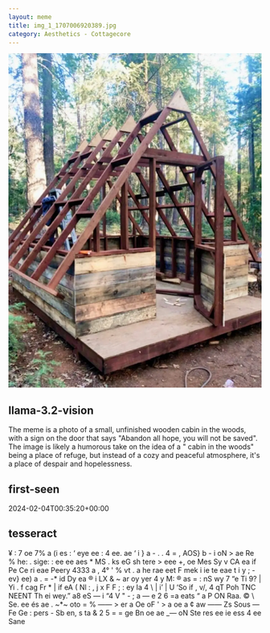 ```yaml
---
layout: meme
title: img_1_1707006920389.jpg
category: Aesthetics - Cottagecore
---
```


<div markdown="0"><a href="img_1_1707006920389.jpg"><img class="photo" src="img_1_1707006920389.jpg" /></a>

<h2>llama-3.2-vision</h2>
<p title="Llama-3.2-11B is a really good model that probably gets the visual details right but doesn't understand literary or media references, and often fails to accurately represent the physical arrangement of objects and the implied relationships between the objects.">The meme is a photo of a small, unfinished wooden cabin in the woods, with a sign on the door that says &quot;Abandon all hope, you will not be saved&quot;. The image is likely a humorous take on the idea of a &quot; cabin in the woods&quot; being a place of refuge, but instead of a cozy and peaceful atmosphere, it&#x27;s a place of despair and hopelessness.</p>

<h2>first-seen</h2>
<p title="Because Git doesn't preserve file modification times, this metadata file contains the file's modification time when it was added to the library.">2024-02-04T00:35:20+00:00</p>

<h2>tesseract</h2>
<p title="Tesseract is often terrible and just gives a lot of nonsense characters, but it used to be the state of the art, and usually it is better at correctly representing text than llama-3.2-vision-11b.">¥ : 7 oe 7% a (i es : ‘ eye ee : 4 ee. ae ‘ i &#125; a - . . 4 = , AOS&#125; b - i oN &gt; ae Re % he: . sige: : ee ee  aes * MS . ks  eG sh tere &gt; eee +, oe Mes Sy v CA ea if Pe Ce ri eae Peery 4333 a , 4° &#x27; % vt . a he rae eet F mek i ie te eae t i y ; - ev&#125; ee) a . = -* id Dy ea ® i LX &amp; ~ ar oy yer 4 y M: ® as = :  nS wy 7 “e Ti 9? | Yi .  f cag Fr * | if eA ( Nl :  , j x F F ; : ey Ia 4 \ | i’ | U ‘So if , v/, 4 qT Poh TNC NEENT Th ei wey.” a8 eS — i “4 V &quot; - ; a — e 2 6 =a eats “ a P ON Raa. © \ Se. ee és ae . ~*~ oto = % —— &gt; er a Oe oF &#x27; &gt; a oe  a ¢ aw —— Zs  Sous — Fe Ge : pers - Sb en, s ta &amp; 2 5 = = ge  Bn oe ae _— oN Ste res ee ie ess 4 ee Sane</p>

</div>

